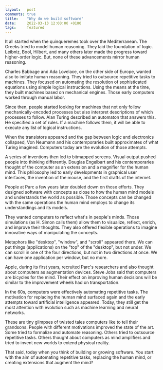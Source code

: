 ```yaml
---
layout:   post
comments: true
title:    "Why do we build software"
date:     2022-03-13 12:00:00 +0100
tags:     featured
---
```


It all started when the quinqueremes took over the Mediterranean.
The Greeks tried to model human reasoning.
They laid the foundation of logic.
Leibniz, Bool, Hilbert, and many others later made the progress toward higher-order logic.
But, none of these advancements mirror human reasoning.

Charles Babbage and Ada Lovelace, on the other side of Europe, wanted
also to imitate human reasoning.
They tried to outsource repetitive tasks to machines.
They focused on automating the resolution of sophisticated equations using
simple logical instructions.
Using the means at the time, they built machines based on mechanical engines.
Those early computers worked through manual labor.

Since then, people started looking for machines that not only
follow mechanically-encoded processes
but also interpret descriptions of which processes to follow.
Alan Turing described an automaton that answers this.
He specified a set of rules. If a machine follows them, it will be able to execute
any list of logical instructions.

When the transistors appeared and the gap between logic and electronics collapsed,
Von Neumann and his contemporaries built approximates of what Turing imagined.
Computers today are the evolution of those attempts.

A series of inventions then led to bitmapped screens.
Visual output pushed people into thinking differently.
Douglas Engelbart and his contemporaries thought of the computer as an extension
and a magnifier for the human mind.
This philosophy led to early developments in graphical user interfaces, the
invention of the mouse, and the first drafts of the internet.

People at Parc a few years later doubled down on those efforts.
They designed software with concepts as close to how the human mind
models and understands the world as possible.
Those concepts can be changed with the same operations the human mind employs
to change its understandings and its models.

They wanted computers to reflect what's in people's minds.
Those simulations (as H. Simon calls them) allow them to visualize,
reflect, enrich, and improve their thoughts.
They also offered flexible operations to imagine innovative ways of
manipulating the concepts.

Metaphors like "desktop", "window", and "scroll" appeared there.
We can put things (applications) on the "top" of the "desktop", but not under.
We can scroll in one of the four directions, but not in two directions at once.
We can have one application per window, but no more.

Apple, during its first years, recruited Parc's researchers and also
thought about computers as augmentation devices.
Steve Jobs said that computers are bicycles for the mind. Their effect
on improving human decisions will be similar to the improvement wheels had
on transportation.

In the 60s, computers were effectively automating repetitive tasks.
The motivation for replacing the human mind surfaced again
and the early attempts toward artificial intelligence appeared.
Today, they still get the most attention with evolution such as machine
learning and neural networks.

These are tiny glimpses of twisted tales computers like to tell their grandsons.
People with different motivations improved the state of the art.
Some tried to formalize and automate reasoning.
Others tried to outsource repetitive tasks.
Others thought about computers as mind amplifiers and tried to invent
new worlds to extend physical reality.

That said, today when you think of building or growing software.
You start with the aim of automating repetitive tasks,
replacing the human mind, or creating extensions that augment the mind?

